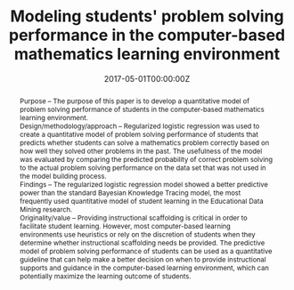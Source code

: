 ---
abstract: "Purpose – The purpose of this paper is to develop a quantitative model of problem solving performance of students in the computer-based mathematics learning environment.


Design/methodology/approach – Regularized logistic regression was used to create a quantitative model of problem solving performance of students that predicts whether students can solve a mathematics problem correctly based on how well they solved other problems in the past. The usefulness of the model was evaluated by comparing the predicted probability of correct problem solving to the actual problem solving performance on the data set that was not used in the model building process.


Findings – The regularized logistic regression model showed a better predictive power than the standard Bayesian Knowledge Tracing model, the most frequently used quantitative model of student learning in the Educational Data Mining research.


Originality/value – Providing instructional scaffolding is critical in order to facilitate student learning. However, most computer-based learning environments use heuristics or rely on the discretion of students when they determine whether instructional scaffolding needs be provided. The predictive model of problem solving performance of students can be used as a quantitative guideline that can help make a better decision on when to provide instructional supports and guidance in the computer-based learning environment, which can potentially maximize the learning outcome of students."
authors: 
- admin
date: "2017-05-01T00:00:00Z"
doi: "https://doi.org/10.1108/IJILT-05-2017-0031"
featured: false
projects: []
publication: 'International Journal of Information and Learning Technology'
publication_short: ""
publication_types:
- "2"
publishDate: "2017-05-20T00:00:00Z"
tags:
- Problem solving
- Educational Data Mining (EDM)
- Log file analysis
- User modeling
- Mathematics learning
title: "Modeling students' problem solving performance in the computer-based mathematics learning environment"
---